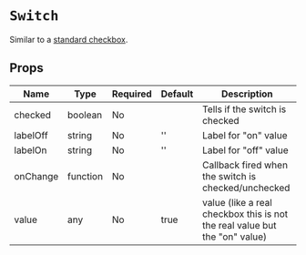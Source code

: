 `Switch`
========

Similar to a [standard checkbox](http://www.w3schools.com/tags/att_input_checked.asp).

Props
-----

Name | Type | Required | Default | Description
-----|------|----------|---------|------------
checked|boolean|No||Tells if the switch is checked
labelOff|string|No|''|Label for "on" value
labelOn|string|No|''|Label for "off" value
onChange|function|No||Callback fired when the switch is checked/unchecked
value|any|No|true|value (like a real checkbox this is not the real value but the "on" value)